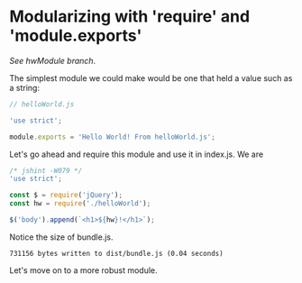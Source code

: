 # Modularizing with 'require' and 'module.exports'
*See hwModule branch*.

The simplest module we could make would be one that held a value such as a string:
```javascript
// helloWorld.js

'use strict';

module.exports = 'Hello World! From helloWorld.js';
```
Let's go ahead and require this module and use it in index.js. We are
```javascript
/* jshint -W079 */
'use strict';

const $ = require('jQuery');
const hw = require('./helloWorld');

$('body').append(`<h1>${hw}!</h1>`);
```
Notice the size of bundle.js.
```
731156 bytes written to dist/bundle.js (0.04 seconds)
```
Let's move on to a more robust module.
